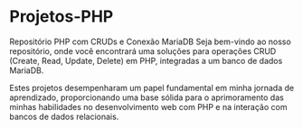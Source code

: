 # Projetos-PHP

Repositório PHP com CRUDs e Conexão MariaDB
Seja bem-vindo ao nosso repositório, onde você encontrará uma soluções para operações 
CRUD (Create, Read, Update, Delete) em PHP, integradas a um banco de dados MariaDB.

Estes projetos desempenharam um papel fundamental em minha jornada de aprendizado, 
proporcionando uma base sólida para o aprimoramento das minhas habilidades no desenvolvimento 
web com PHP e na interação com bancos de dados relacionais.

